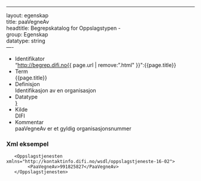 -----

layout: egenskap  
title: paaVegneAv  
headtitle: Begrepskatalog for Oppslagstypen -  
group: Egenskap  
datatype: string  
—-

  - Identifikator  
    “http://begrep.difi.no{{ page.url | remove:”.html"
    }}":{{page.title}}
  - Term  
    {{page.title}}
  - Definisjon  
    Identifikasjon av en organisasjon
  - Datatype  
    <span style="{ page.datatype ;">[}](http://www.w3.org/TR/xmlschema-2/#{{page.datatype}})</span>
  - Kilde  
    DIFI
  - Kommentar  
    paaVegneAv er et gyldig organisasjonsnummer

### Xml eksempel

``` 
   <Oppslagstjenesten xmlns="http://kontaktinfo.difi.no/wsdl/oppslagstjeneste-16-02">
        <PaaVegneAv>991825827</PaaVegneAv>
   </Oppslagstjenesten>
```
